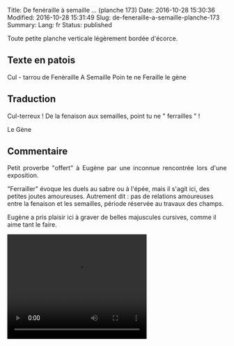 Title: De fenéraille à semaille ... (planche 173)
Date: 2016-10-28 15:30:36
Modified: 2016-10-28 15:31:49
Slug: de-feneraille-a-semaille-planche-173
Summary: 
Lang: fr
Status: published

Toute petite planche verticale légèrement bordée d'écorce.

<figure class="image-block" style="float: right;">
  <img alt="" src="{static}/images/planche_173.png">
  <figcaption style="max-width: 276px"></figcaption>
</figure>




## Texte en patois

Cul - tarrou de Fenèraille A Semaille Poin te ne Feraille                      le gène



## Traduction

Cul-terreux ! De la fenaison aux semailles, point tu ne " ferrailles " !


Le Gène



## Commentaire

<p style="text-align:justify;">Petit proverbe "offert" à Eugène par une inconnue rencontrée lors d'une exposition.


"Ferrailler"  évoque les duels au sabre ou à l'épée, mais il s'agit ici, des petites joutes amoureuses. Autrement dit : pas de relations amoureuses entre la fenaison et les semailles, période réservée au travaux des champs.

Eugène a pris plaisir ici à graver de belles majuscules cursives, comme il aime tant le faire.</p>





<video width="320" height="240" controls>
  <source src="{static}/videos/video_173.mp4" type="video/mp4">
</video>
